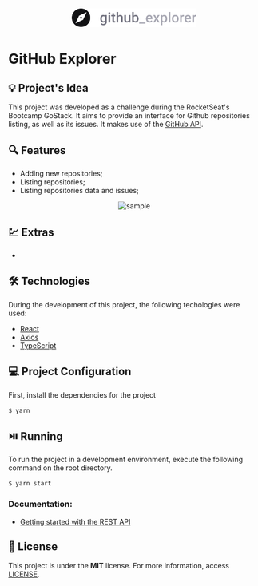 <h1 align="center"><img alt="GitHub Explorer" title="GitHub Explorer" src=".github/logo.svg" width="250" /></h1>

# GitHub Explorer

## 💡 Project's Idea

This project was developed as a challenge during the RocketSeat's Bootcamp GoStack. It aims to provide an interface for Github repositories listing, as well as its issues. It makes use of the [GitHub API](https://docs.github.com/en/rest).

## 🔍 Features

* Adding new repositories;
* Listing repositories;
* Listing repositories data and issues;

<p align="center"><img src=".github/sample.gif" alt="sample" /></p>

## 💹 Extras

*

## 🛠 Technologies

During the development of this project, the following techologies were used:

- [React](https://reactjs.org/)
- [Axios](https://axios-http.com/ptbr/docs/intro)
- [TypeScript](https://www.typescriptlang.org/)

## 💻 Project Configuration

First, install the dependencies for the project

```bash
$ yarn
```

## ⏯️ Running

To run the project in a development environment, execute the following command on the root directory.

```bash
$ yarn start
```

### Documentation:
* [Getting started with the REST API](https://docs.github.com/en/rest/guides/getting-started-with-the-rest-api)

## 📄 License

This project is under the **MIT** license. For more information, access [LICENSE](./LICENSE).
